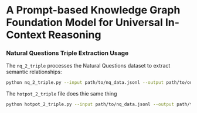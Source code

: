 
# A Prompt-based Knowledge Graph Foundation Model for Universal In-Context Reasoning



### Natural Questions Triple Extraction Usage

The `nq_2_triple` processes the Natural Questions dataset to extract semantic relationships:

```bash
python nq_2_triple.py --input path/to/nq_data.jsonl --output path/to/output_triples.jsonl --model en_core_web_sm
```

The `hotpot_2_triple` file does thie same thing

```bash
python hotpot_2_triple.py --input path/to/nq_data.jsonl --output path/to/output_triples.jsonl --model en_core_web_sm
```